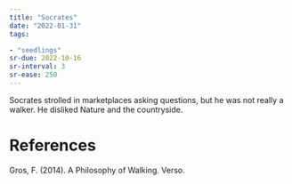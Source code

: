 ```yaml
---
title: "Socrates"
date: "2022-01-31"
tags:

- "seedlings"
sr-due: 2022-10-16
sr-interval: 3
sr-ease: 250
---
```


Socrates strolled in marketplaces asking questions, but he was not really a walker. He disliked Nature and the countryside.

# References

Gros, F. (2014). A Philosophy of Walking. Verso.

